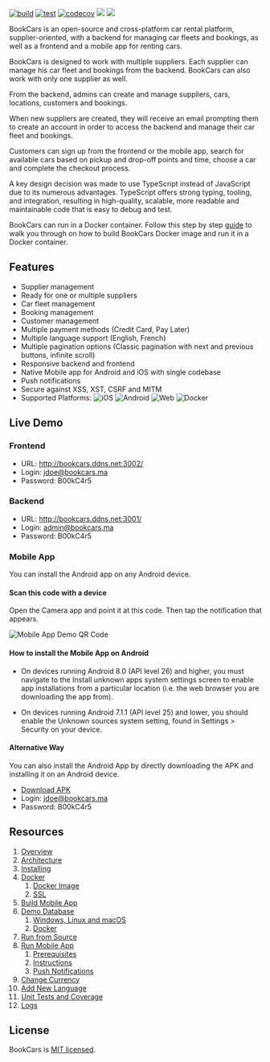[![build](https://github.com/aelassas/bookcars/actions/workflows/build.yml/badge.svg)](https://github.com/aelassas/bookcars/actions/workflows/build.yml) [![test](https://github.com/aelassas/bookcars/actions/workflows/test.yml/badge.svg)](https://github.com/aelassas/bookcars/actions/workflows/test.yml) [![codecov](https://codecov.io/gh/aelassas/bookcars/graph/badge.svg?token=FSB0H9RDEQ)](https://codecov.io/gh/aelassas/bookcars) [![](https://img.shields.io/badge/docs-wiki-brightgreen)](https://github.com/aelassas/bookcars/wiki) [![](https://img.shields.io/badge/live-demo-brightgreen)](https://github.com/aelassas/bookcars?tab=readme-ov-file#live-demo)
<!--
[![Cover](https://bookcars.github.io/content/cover-small.jpg)](https://bookcars.github.io)
-->
BookCars is an open-source and cross-platform car rental platform, supplier-oriented, with a backend for managing car fleets and bookings, as well as a frontend and a mobile app for renting cars.

BookCars is designed to work with multiple suppliers. Each supplier can manage his car fleet and bookings from the backend. BookCars can also work with only one supplier as well.

From the backend, admins can create and manage suppliers, cars, locations, customers and bookings.

When new suppliers are created, they will receive an email prompting them to create an account in order to access the backend and manage their car fleet and bookings.

Customers can sign up from the frontend or the mobile app, search for available cars based on pickup and drop-off points and time, choose a car and complete the checkout process.

A key design decision was made to use TypeScript instead of JavaScript due to its numerous advantages. TypeScript offers strong typing, tooling, and integration, resulting in high-quality, scalable, more readable and maintainable code that is easy to debug and test.
<!--
![Docker](https://bookcars.github.io/content/docker-small.png)
-->
BookCars can run in a Docker container. Follow this step by step [guide](https://github.com/aelassas/bookcars/wiki/Docker) to walk you through on how to build BookCars Docker image and run it in a Docker container.
<!--
BookCars is user-friendly, straightforward, secure against XSS, XST, CSRF and MITM, and subtly crafted.
-->
## Features

* Supplier management
* Ready for one or multiple suppliers
* Car fleet management
* Booking management
* Customer management
* Multiple payment methods (Credit Card, Pay Later)
* Multiple language support (English, French)
* Multiple pagination options (Classic pagination with next and previous buttons, infinite scroll)
* Responsive backend and frontend
* Native Mobile app for Android and iOS with single codebase
* Push notifications
* Secure against XSS, XST, CSRF and MITM
* Supported Platforms: ![iOS](https://img.shields.io/badge/iOS-4630EB.svg?logo=APPLE&labelColor=999999&logoColor=fff) ![Android](https://img.shields.io/badge/Android-4630EB.svg?&logo=ANDROID&labelColor=A4C639&logoColor=fff) ![Web](https://img.shields.io/badge/web-4630EB.svg?logo=GOOGLE-CHROME&labelColor=FBC117&logoColor=fff) ![Docker](https://img.shields.io/badge/Docker-4630EB.svg?logo=DOCKER&labelColor=4285F4&logoColor=fff)

## Live Demo

### Frontend
* URL: http://bookcars.ddns.net:3002/
* Login: jdoe@bookcars.ma
* Password: B00kC4r5

### Backend
* URL: http://bookcars.ddns.net:3001/
* Login: admin@bookcars.ma
* Password: B00kC4r5

### Mobile App

You can install the Android app on any Android device.

#### Scan this code with a device

Open the Camera app and point it at this code. Then tap the notification that appears.

![Mobile App Demo QR Code](https://bookcars.github.io/content/bookcars-3.2-qr-code.png)

#### How to install the Mobile App on Android

* On devices running Android 8.0 (API level 26) and higher, you must navigate to the Install unknown apps system settings screen to enable app installations from a particular location (i.e. the web browser you are downloading the app from).

* On devices running Android 7.1.1 (API level 25) and lower, you should enable the Unknown sources system setting, found in Settings > Security on your device.

#### Alternative Way

You can also install the Android App by directly downloading the APK and installing it on an Android device.

* [Download APK](https://expo.dev/artifacts/eas/2rBak82zNkXjPKjBHDQcSc.apk)
* Login: jdoe@bookcars.ma
* Password: B00kC4r5

## Resources

1. [Overview](https://github.com/aelassas/bookcars/wiki/Overview)
2. [Architecture](https://github.com/aelassas/bookcars/wiki/Architecture)
3. [Installing](https://github.com/aelassas/bookcars/wiki/Installing)
4. [Docker](https://github.com/aelassas/bookcars/wiki/Docker)
   1. [Docker Image](https://github.com/aelassas/bookcars/wiki/Docker#docker-image)
   2. [SSL](https://github.com/aelassas/bookcars/wiki/Docker#ssl)
5. [Build Mobile App](https://github.com/aelassas/bookcars/wiki/Build-Mobile-App)
6. [Demo Database](https://github.com/aelassas/bookcars/wiki/Demo-Database)
   1. [Windows, Linux and macOS](https://github.com/aelassas/bookcars/wiki/Demo-Database#windows-linux-and-macos)
   2. [Docker](https://github.com/aelassas/bookcars/wiki/Demo-Database#docker)
7. [Run from Source](https://github.com/aelassas/bookcars/wiki/Run-from-Source)
8. [Run Mobile App](https://github.com/aelassas/bookcars/wiki/Run-Mobile-App)
   1. [Prerequisites](https://github.com/aelassas/bookcars/wiki/Run-Mobile-App#prerequisites)
   2. [Instructions](https://github.com/aelassas/bookcars/wiki/Run-Mobile-App#instructions)
   3. [Push Notifications](https://github.com/aelassas/bookcars/wiki/Run-Mobile-App#push-notifications)
9. [Change Currency](https://github.com/aelassas/bookcars/wiki/Change-Currency)
10. [Add New Language](https://github.com/aelassas/bookcars/wiki/Add-New-Language)
11. [Unit Tests and Coverage](https://github.com/aelassas/bookcars/wiki/Unit-Tests-and-Coverage)
12. [Logs](https://github.com/aelassas/bookcars/wiki/Logs)

## License

BookCars is [MIT licensed](https://github.com/aelassas/bookcars/blob/main/LICENSE).
